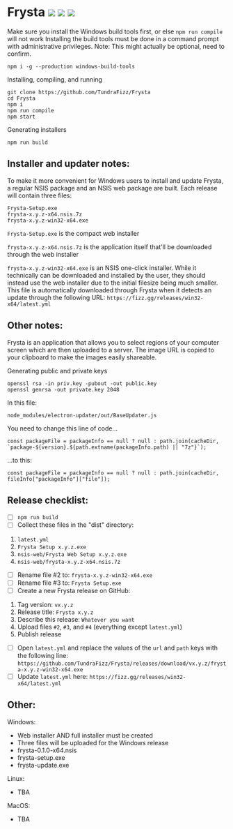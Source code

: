 # Frysta ![](https://img.shields.io/badge/Node.js-9.3-7fbd42.svg?style=plastic) ![](https://img.shields.io/badge/C++-17-2281e3.svg?style=plastic) ![](https://img.shields.io/badge/Status-In%20Development-EE7600.svg?style=plastic)

Make sure you install the Windows build tools first, or else `npm run compile` will not work
Installing the build tools must be done in a command prompt with administrative privileges.
Note: This might actually be optional, need to confirm.
```
npm i -g --production windows-build-tools
```

Installing, compiling, and running
```
git clone https://github.com/TundraFizz/Frysta
cd Frysta
npm i
npm run compile
npm start
```

Generating installers
```
npm run build
```

## Installer and updater notes:

To make it more convenient for Windows users to install and update Frysta, a regular NSIS package and an NSIS web package are built. Each release will contain three files:
```
Frysta-Setup.exe
frysta-x.y.z-x64.nsis.7z
frysta-x.y.z-win32-x64.exe
```

`Frysta-Setup.exe` is the compact web installer

`frysta-x.y.z-x64.nsis.7z` is the application itself that'll be downloaded through the web installer

`frysta-x.y.z-win32-x64.exe` is an NSIS one-click installer. While it technically can be downloaded and installed by the user, they should instead use the web installer due to the initial filesize being much smaller. This file is automatically downloaded through Frysta when it detects an update through the following URL: `https://fizz.gg/releases/win32-x64/latest.yml`

## Other notes:

Frysta is an application that allows you to select regions of your computer screen which are then uploaded to a server. The image URL is copied to your clipboard to make the images easily shareable.

Generating public and private keys
```
openssl rsa -in priv.key -pubout -out public.key
openssl genrsa -out private.key 2048
```

In this file:

`node_modules/electron-updater/out/BaseUpdater.js`

You need to change this line of code...

``const packageFile = packageInfo == null ? null : path.join(cacheDir, `package-${version}.${path.extname(packageInfo.path) || "7z"}`);``

...to this:

``const packageFile = packageInfo == null ? null : path.join(cacheDir, fileInfo["packageInfo"]["file"]);``

## Release checklist:

- [ ] `npm run build`
- [ ] Collect these files in the "dist" directory:
1. `latest.yml`
2. `Frysta Setup x.y.z.exe`
3. `nsis-web/Frysta Web Setup x.y.z.exe`
4. `nsis-web/frysta-x.y.z-x64.nsis.7z`
- [ ] Rename file #2 to: `frysta-x.y.z-win32-x64.exe`
- [ ] Rename file #3 to: `Frysta Setup.exe`
- [ ] Create a new Frysta release on GitHub:
1. Tag version: `vx.y.z`
2. Release title: `Frysta x.y.z`
3. Describe this release: `Whatever you want`
4. Upload files `#2`, `#3`, and `#4` (everything except `latest.yml`)
5. Publish release
- [ ] Open `latest.yml` and replace the values of the `url` and `path` keys with the following line: `https://github.com/TundraFizz/Frysta/releases/download/vx.y.z/frysta-x.y.z-win32-x64.exe`
- [ ] Update `latest.yml` here: `https://fizz.gg/releases/win32-x64/latest.yml`

## Other:

Windows:

- Web installer AND full installer must be created
- Three files will be uploaded for the Windows release
- frysta-0.1.0-x64.nsis
- frysta-setup.exe
- frysta-update.exe

Linux:

- TBA

MacOS:

- TBA
